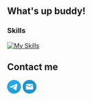 ## What's up buddy!

### Skills
[![My Skills](https://skillicons.dev/icons?i=swift,github,gitlab,figma,stackoverflow)](https://skillicons.dev)

## Contact me
[<img src="images/telegram.png" width="32"/>](https://t.me/sidzhee "https://t.me/sidzhee")
[<img src="images/mail.png" width="32"/>](mailto:sidzheone@gmail.com "sidzheone@gmail.com")
